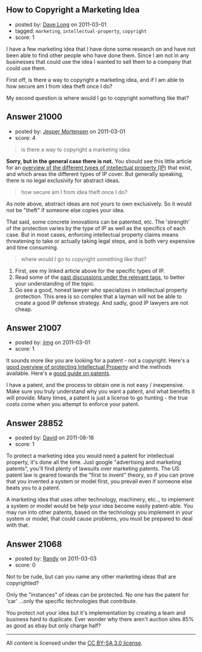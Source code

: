 ## How to Copyright a Marketing Idea

- posted by: [Dave Long](https://stackexchange.com/users/-1/8204-dave-long) on 2011-03-01
- tagged: `marketing`, `intellectual-property`, `copyright`
- score: 1

I have a few marketing idea that I have done some research on and have not been able to find other people who have done them.  Since I am not in any businesses that could use the idea I wanted to sell them to a company that could use them.

First off, is there a way to copyright a marketing idea, and if I am able to how secure am I from idea theft once I do?

My second question is where would I go to copyright something like that?


## Answer 21000

- posted by: [Jesper Mortensen](https://stackexchange.com/users/-1/1261-jesper-mortensen) on 2011-03-01
- score: 4

<blockquote>
  <p>is there a way to copyright a marketing idea</p>
</blockquote>

<p><strong>Sorry, but in the general case there is not.</strong> You should see this little article for an <a href="http://steveblank.com/2009/12/10/someone-stole-my-startup-idea-%E2%80%93-part-3-the-best-defense-is-a-good-strategy/" rel="nofollow">overview of the different types of intellectual property (IP)</a> that exist, and which areas the different types of IP cover. But generally speaking, there is no legal exclusivity for abstract ideas.</p>

<blockquote>
  <p>how secure am I from idea theft once I do?</p>
</blockquote>

<p>As note above, abstract ideas are not yours to own exclusively. So it would not be "theft" if someone else copies your idea.</p>

<p>That said, some concrete innovations can be patented, etc. The 'strength' of the protection varies by the type of IP as well as the specifics of each case. But in most cases, enforcing intellectual property claims means threatening to take or actually taking legal steps, and is both very expensive and time consuming.</p>

<blockquote>
  <p>where would I go to copyright something like that?</p>
</blockquote>

<ol>
<li>First, see my linked article above for the specific types of IP.</li>
<li>Read some of the <a href="http://answers.onstartups.com/questions/tagged/patent">past discussions under the relevant tags</a>, to better your understanding of the topic.</li>
<li>Go see a good, honest lawyer who specializes in intellectual property protection. This area is so complex that a layman will not be able to create a good IP defense strategy. And sadly, good IP lawyers are not cheap.</li>
</ol>



## Answer 21007

- posted by: [jimg](https://stackexchange.com/users/-1/2380-jimg) on 2011-03-01
- score: 1

<p>It sounds more like you are looking for a patent - not a copyright.  Here's a <a href="http://inventors.about.com/od/patenttrademarkcopyright/a/Intellectual_Pr.htm" rel="nofollow">good overview of protecting Intellectual Property</a> and the methods available.  Here's a <a href="http://inventors.about.com/od/patents/a/USPTO_patents.htm" rel="nofollow">good guide on patents</a>.  </p>

<p>I have a patent, and the process to obtain one is not easy / inexpensive.  Make sure you truly understand why you want a patent, and what benefits it will provide.  Many times, a patent is just a license to go hunting - the true costs come when you attempt to enforce your patent.</p>



## Answer 28852

- posted by: [David](https://stackexchange.com/users/-1/12711-david) on 2011-08-16
- score: 1

To protect a marketing idea you would need a patent for intellectual property, it's done all the time. Just google "advertising and marketing patents", you'll find plenty of lawsuits over marketing patents. The US patent law is geared towards the "first to invent" theory, so if you can prove that you invented a system or model first, you prevail even if someone else beats you to a patent. 

A marketing idea that uses other technology, machinery, etc.., to implement a system or model would be help your idea become easily patent-able. You may run into other patents, based on the technology you implement in your system or model, that could cause problems, you must be prepared to deal with that.


## Answer 21068

- posted by: [Randy](https://stackexchange.com/users/-1/8065-randy) on 2011-03-03
- score: 0

Not to be rude, but can you name any other marketing ideas that are copyrighted?

Only the "instances" of ideas can be protected. No one has the patent for 'car' ...only the specific technologies that contribute.

You protect not your idea but it's implementation by creating a team and business hard to duplicate. Ever wonder why there aren't auction sites 85% as good as ebay but only charge half?



---

All content is licensed under the [CC BY-SA 3.0 license](https://creativecommons.org/licenses/by-sa/3.0/).
